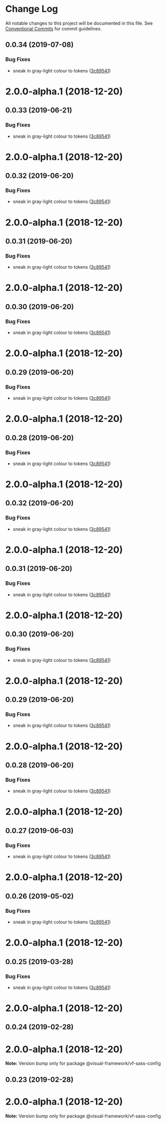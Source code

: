 # Change Log

All notable changes to this project will be documented in this file.
See [Conventional Commits](https://conventionalcommits.org) for commit guidelines.

## 0.0.34 (2019-07-08)


### Bug Fixes

* sneak in gray-light colour  to tokens ([3c89541](https://github.com/visual-framework/vf-core/commit/3c89541))



# 2.0.0-alpha.1 (2018-12-20)





## 0.0.33 (2019-06-21)


### Bug Fixes

* sneak in gray-light colour  to tokens ([3c89541](https://github.com/visual-framework/vf-core/commit/3c89541))



# 2.0.0-alpha.1 (2018-12-20)





## 0.0.32 (2019-06-20)


### Bug Fixes

* sneak in gray-light colour  to tokens ([3c89541](https://github.com/visual-framework/vf-core/commit/3c89541))



# 2.0.0-alpha.1 (2018-12-20)





## 0.0.31 (2019-06-20)


### Bug Fixes

* sneak in gray-light colour  to tokens ([3c89541](https://github.com/visual-framework/vf-core/commit/3c89541))



# 2.0.0-alpha.1 (2018-12-20)





## 0.0.30 (2019-06-20)


### Bug Fixes

* sneak in gray-light colour  to tokens ([3c89541](https://github.com/visual-framework/vf-core/commit/3c89541))



# 2.0.0-alpha.1 (2018-12-20)





## 0.0.29 (2019-06-20)


### Bug Fixes

* sneak in gray-light colour  to tokens ([3c89541](https://github.com/visual-framework/vf-core/commit/3c89541))



# 2.0.0-alpha.1 (2018-12-20)





## 0.0.28 (2019-06-20)


### Bug Fixes

* sneak in gray-light colour  to tokens ([3c89541](https://github.com/visual-framework/vf-core/commit/3c89541))



# 2.0.0-alpha.1 (2018-12-20)





## 0.0.32 (2019-06-20)


### Bug Fixes

* sneak in gray-light colour  to tokens ([3c89541](https://github.com/visual-framework/vf-core/commit/3c89541))



# 2.0.0-alpha.1 (2018-12-20)





## 0.0.31 (2019-06-20)


### Bug Fixes

* sneak in gray-light colour  to tokens ([3c89541](https://github.com/visual-framework/vf-core/commit/3c89541))



# 2.0.0-alpha.1 (2018-12-20)





## 0.0.30 (2019-06-20)


### Bug Fixes

* sneak in gray-light colour  to tokens ([3c89541](https://github.com/visual-framework/vf-core/commit/3c89541))



# 2.0.0-alpha.1 (2018-12-20)





## 0.0.29 (2019-06-20)


### Bug Fixes

* sneak in gray-light colour  to tokens ([3c89541](https://github.com/visual-framework/vf-core/commit/3c89541))



# 2.0.0-alpha.1 (2018-12-20)





## 0.0.28 (2019-06-20)


### Bug Fixes

* sneak in gray-light colour  to tokens ([3c89541](https://github.com/visual-framework/vf-core/commit/3c89541))



# 2.0.0-alpha.1 (2018-12-20)





## 0.0.27 (2019-06-03)


### Bug Fixes

* sneak in gray-light colour  to tokens ([3c89541](https://github.com/visual-framework/vf-core/commit/3c89541))



# 2.0.0-alpha.1 (2018-12-20)





## 0.0.26 (2019-05-02)


### Bug Fixes

* sneak in gray-light colour  to tokens ([3c89541](https://github.com/visual-framework/vf-core/commit/3c89541))



# 2.0.0-alpha.1 (2018-12-20)





## 0.0.25 (2019-03-28)


### Bug Fixes

* sneak in gray-light colour  to tokens ([3c89541](https://github.com/visual-framework/vf-core/commit/3c89541))



# 2.0.0-alpha.1 (2018-12-20)





## 0.0.24 (2019-02-28)



# 2.0.0-alpha.1 (2018-12-20)

**Note:** Version bump only for package @visual-framework/vf-sass-config





## 0.0.23 (2019-02-28)



# 2.0.0-alpha.1 (2018-12-20)

**Note:** Version bump only for package @visual-framework/vf-sass-config
